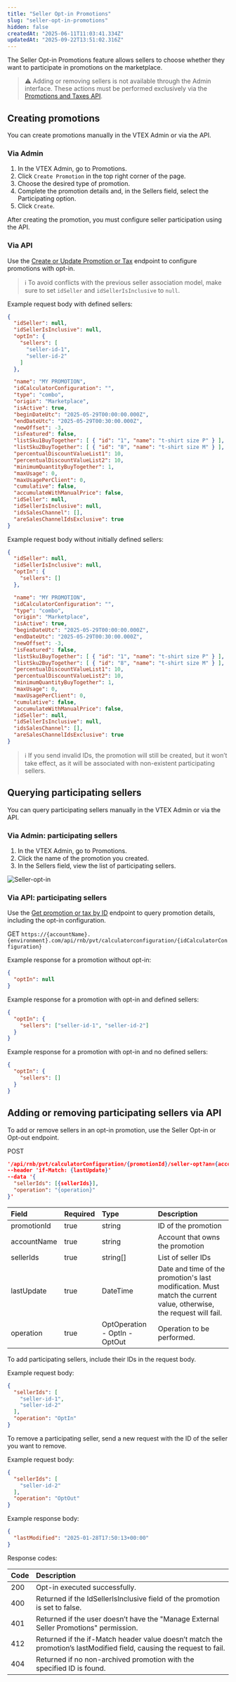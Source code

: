 ```yaml
---
title: "Seller Opt-in Promotions"
slug: "seller-opt-in-promotions"
hidden: false
createdAt: "2025-06-11T11:03:41.334Z"
updatedAt: "2025-09-22T13:51:02.316Z"
---
```


The Seller Opt-in Promotions feature allows sellers to choose whether they want to participate in promotions on the marketplace.

>⚠️ Adding or removing sellers is not available through the Admin interface. These actions must be performed exclusively via the [Promotions and Taxes API](https://developers.vtex.com/docs/api-reference/promotions-and-taxes-api).

## Creating promotions

You can create promotions manually in the VTEX Admin or via the API.

### Via Admin

1. In the VTEX Admin, go to Promotions.
2. Click `Create Promotion` in the top right corner of the page.
3. Choose the desired type of promotion.
4. Complete the promotion details and, in the Sellers field, select the Participating option.
5. Click `Create`.

After creating the promotion, you must configure seller participation using the API.

### Via API

Use the [Create or Update Promotion or Tax](https://developers.vtex.com/docs/api-reference/promotions-and-taxes-api#post-/api/rnb/pvt/calculatorconfiguration) endpoint to configure promotions with opt-in.

> ℹ️ To avoid conflicts with the previous seller association model, make sure to set `idSeller` and `idSellerIsInclusive` to `null`.

Example request body with defined sellers:

```json
{
  "idSeller": null,
  "idSellerIsInclusive": null,
  "optIn": {
    "sellers": [
      "seller-id-1",
      "seller-id-2"
    ]
  },

  "name": "MY PROMOTION",
  "idCalculatorConfiguration": "",
  "type": "combo",
  "origin": "Marketplace",
  "isActive": true,
  "beginDateUtc": "2025-05-29T00:00:00.000Z",
  "endDateUtc": "2025-05-29T00:30:00.000Z",
  "newOffset": -3,
  "isFeatured": false,
  "listSku1BuyTogether": [ { "id": "1", "name": "t-shirt size P" } ],
  "listSku2BuyTogether": [ { "id": "8", "name": "t-shirt size M" } ],
  "percentualDiscountValueList1": 10,
  "percentualDiscountValueList2": 10,
  "minimumQuantityBuyTogether": 1,
  "maxUsage": 0,
  "maxUsagePerClient": 0,
  "cumulative": false,
  "accumulateWithManualPrice": false,
  "idSeller": null,
  "idSellerIsInclusive": null,
  "idsSalesChannel": [],
  "areSalesChannelIdsExclusive": true
}
```

Example request body without initially defined sellers:

```json
{
  "idSeller": null,
  "idSellerIsInclusive": null,
  "optIn": {
    "sellers": []
  },

  "name": "MY PROMOTION",
  "idCalculatorConfiguration": "",
  "type": "combo",
  "origin": "Marketplace",
  "isActive": true,
  "beginDateUtc": "2025-05-29T00:00:00.000Z",
  "endDateUtc": "2025-05-29T00:30:00.000Z",
  "newOffset": -3,
  "isFeatured": false,
  "listSku1BuyTogether": [ { "id": "1", "name": "t-shirt size P" } ],
  "listSku2BuyTogether": [ { "id": "8", "name": "t-shirt size M" } ],
  "percentualDiscountValueList1": 10,
  "percentualDiscountValueList2": 10,
  "minimumQuantityBuyTogether": 1,
  "maxUsage": 0,
  "maxUsagePerClient": 0,
  "cumulative": false,
  "accumulateWithManualPrice": false,
  "idSeller": null,
  "idSellerIsInclusive": null,
  "idsSalesChannel": [],
  "areSalesChannelIdsExclusive": true
}
```

> ℹ️ If you send invalid IDs, the promotion will still be created, but it won’t take effect, as it will be associated with non-existent participating sellers.

## Querying participating sellers

You can query participating sellers manually in the VTEX Admin or via the API.

### Via Admin: participating sellers

1. In the VTEX Admin, go to Promotions.
2. Click the name of the promotion you created.
3. In the Sellers field, view the list of participating sellers.

![Seller-opt-in](https://images.ctfassets.net/alneenqid6w5/1YlZUUvrgcYERRM3IeJ8T2/2b2d3df08f40e071f57585c4e3af2e2b/sellers-participantes-en.png)

### Via API: participating sellers

Use the [Get promotion or tax by ID](https://developers.vtex.com/docs/api-reference/promotions-and-taxes-api#get-/api/rnb/pvt/calculatorconfiguration/-idCalculatorConfiguration-) endpoint to query promotion details, including the opt-in configuration.

GET
`https://{accountName}.{environment}.com/api/rnb/pvt/calculatorconfiguration/{idCalculatorConfiguration}`

Example response for a promotion without opt-in:

```json
{
  "optIn": null
}
```

Example response for a promotion with opt-in and defined sellers:

```json
{
  "optIn": {
    "sellers": ["seller-id-1", "seller-id-2"]
  }
}
```

Example response for a promotion with opt-in and no defined sellers:

```json
{
  "optIn": {
    "sellers": []
  }
}
```

## Adding or removing participating sellers via API

To add or remove sellers in an opt-in promotion, use the Seller Opt-in or Opt-out endpoint.

POST

```json
'/api/rnb/pvt/calculatorConfiguration/{promotionId}/seller-opt?an={accountName}'
--header 'if-Match: {lastUpdate}'
--data '{
  "sellerIds": [{sellerIds}],
  "operation": "{operation}"
}'
```

| Field | Required | Type | Description |
| :---- | :---- | :---- | :---- |
| promotionId | true | string | ID of the promotion |
| accountName | true | string | Account that owns the promotion |
| sellerIds | true | string\[\] | List of seller IDs |
| lastUpdate | true | DateTime | Date and time of the promotion's last modification. Must match the current value, otherwise, the request will fail. |
| operation | true | OptOperation \- OptIn \- OptOut | Operation to be performed. |

To add participating sellers, include their IDs in the request body.

Example request body:

```json
{
  "sellerIds": [
    "seller-id-1",
    "seller-id-2"
  ],
  "operation": "OptIn"
}
```

To remove a participating seller, send a new request with the ID of the seller you want to remove.

Example request body:

```json
{
  "sellerIds": [
    "seller-id-2"
  ],
  "operation": "OptOut"
}
```

Example response body:

```json
{
  "lastModified": "2025-01-28T17:50:13+00:00"
}
```

Response codes:

| Code | Description |
| :---- | :---- |
| 200 | Opt-in executed successfully. |
| 400 | Returned if the IdSellerIsInclusive field of the promotion is set to false. |
| 401 | Returned if the user doesn’t have the "Manage External Seller Promotions" permission. |
| 412 | Returned if the if-Match header value doesn’t match the promotion’s lastModified field, causing the request to fail. |
| 404 | Returned if no non-archived promotion with the specified ID is found. |
